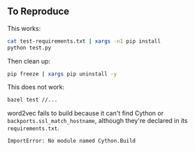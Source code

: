 To Reproduce
------------

This works:

```sh
cat test-requirements.txt | xargs -n1 pip install
python test.py
```

Then clean up:

```sh
pip freeze | xargs pip uninstall -y
```

This does not work:

```sh
bazel test //...
```

word2vec fails to build because it can't find Cython or `backports.ssl_match_hostname`, although they're declared in its `requirements.txt`.

```txt
ImportError: No module named Cython.Build
```

